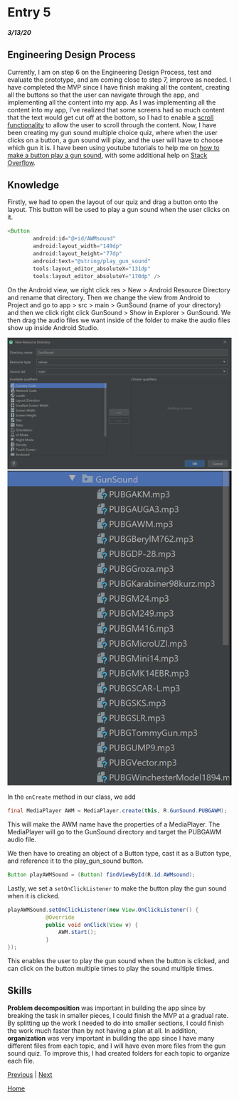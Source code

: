# Entry 5
##### 3/13/20

## Engineering Design Process

Currently, I am on step 6 on the Engineering Design Process, test and evaluate the prototype, and am coming close to step 7, improve as needed. I have completed the MVP since I have finish making all the content, creating all the buttons so that the user can navigate through the app, and implementing all the content into my app. As I was implementing all the content into my app, I've realized that some screens had so much content that the text would get cut off at the bottom, so I had to enable a [scroll functionality](https://stackoverflow.com/questions/6305602/how-to-enable-scrolling-functionality-to-linear-layout-in-android) to allow the user to scroll through the content. Now, I have been creating my gun sound multiple choice quiz, where when the user clicks on a button, a gun sound will play, and the user will have to choose which gun it is. I have been using youtube tutorials to help me on [how to make a button play a gun sound](https://www.youtube.com/watch?v=9oj4f8721LM), with some additional help on [Stack Overflow](https://stackoverflow.com/questions/18459122/play-sound-on-button-click-android).

## Knowledge

Firstly, we had to open the layout of our quiz and drag a button onto the layout. This button will be used to play a gun sound when the user clicks on it.

```java
<Button
        android:id="@+id/AWMsound"
        android:layout_width="149dp"
        android:layout_height="77dp"
        android:text="@string/play_gun_sound"
        tools:layout_editor_absoluteX="131dp"
        tools:layout_editor_absoluteY="170dp" />
```

On the Android view, we right click res > New > Android Resource Directory and rename that directory. Then we change the view from Android to Project and go to app > src > main > GunSound (name of your directory) and then we click right click GunSound > Show in Explorer > GunSound. We then drag the audio files we want inside of the folder to make the audio files show up inside Android Studio.

![gunsound](../gunsound.png)
![audiofiles](../audiofiles.png)

In the ```onCreate``` method in our class, we add

```java
final MediaPlayer AWM = MediaPlayer.create(this, R.GunSound.PUBGAWM);
```

This will make the AWM name have the properties of a MediaPlayer. The MediaPlayer will go to the GunSound directory and target the PUBGAWM audio file.

We then have to creating an object of a Button type, cast it as a Button type, and reference it to the play_gun_sound button.

```java
Button playAWMSound = (Button) findViewById(R.id.AWMsound);
```

Lastly, we set a ```setOnClickListener``` to make the button play the gun sound when it is clicked.

```java
playAWMSound.setOnClickListener(new View.OnClickListener() {
            @Override
            public void onClick(View v) {
                AWM.start();
            }
});
```

This enables the user to play the gun sound when the button is clicked, and can click on the button multiple times to play the sound multiple times.

## Skills

**Problem decomposition** was important in building the app since by breaking the task in smaller pieces, I could finish the MVP at a gradual rate. By splitting up the work I needed to do into smaller sections, I could finish the work much faster than by not having a plan at all. In addition, **organization** was very important in building the app since I have many different files from each topic, and I will have even more files from the gun sound quiz. To improve this, I had created folders for each topic to organize each file.

[Previous](entry04.md) | [Next](entry06.md)

[Home](../README.md)